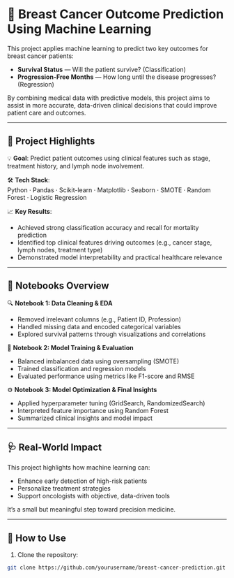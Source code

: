 # 🧬 Breast Cancer Outcome Prediction Using Machine Learning

This project applies machine learning to predict two key outcomes for breast cancer patients:

- **Survival Status** — Will the patient survive? (Classification)
- **Progression-Free Months** — How long until the disease progresses? (Regression)

By combining medical data with predictive models, this project aims to assist in more accurate, data-driven clinical decisions that could improve patient care and outcomes.

---

## 📂 Project Highlights

💡 **Goal**: Predict patient outcomes using clinical features such as stage, treatment history, and lymph node involvement.

🛠 **Tech Stack**:  
Python · Pandas · Scikit-learn · Matplotlib · Seaborn · SMOTE · Random Forest · Logistic Regression

📈 **Key Results**:
- Achieved strong classification accuracy and recall for mortality prediction
- Identified top clinical features driving outcomes (e.g., cancer stage, lymph nodes, treatment type)
- Demonstrated model interpretability and practical healthcare relevance

---

## 📓 Notebooks Overview

🔍 **Notebook 1: Data Cleaning & EDA**  
- Removed irrelevant columns (e.g., Patient ID, Profession)  
- Handled missing data and encoded categorical variables  
- Explored survival patterns through visualizations and correlations

🧠 **Notebook 2: Model Training & Evaluation**  
- Balanced imbalanced data using oversampling (SMOTE)  
- Trained classification and regression models  
- Evaluated performance using metrics like F1-score and RMSE

⚙️ **Notebook 3: Model Optimization & Final Insights**  
- Applied hyperparameter tuning (GridSearch, RandomizedSearch)  
- Interpreted feature importance using Random Forest  
- Summarized clinical insights and model impact

---

## 🩺 Real-World Impact

This project highlights how machine learning can:
- Enhance early detection of high-risk patients
- Personalize treatment strategies
- Support oncologists with objective, data-driven tools

It’s a small but meaningful step toward precision medicine.

---

## 🚀 How to Use

1. Clone the repository:
```bash
git clone https://github.com/yourusername/breast-cancer-prediction.git
